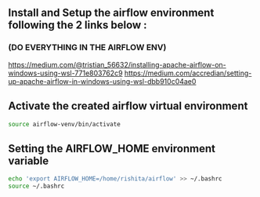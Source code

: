 ## Install and Setup the airflow environment following the 2 links below : 
### (DO EVERYTHING IN THE AIRFLOW ENV) 
https://medium.com/@tristian_56632/installing-apache-airflow-on-windows-using-wsl-771e803762c9 
https://medium.com/accredian/setting-up-apache-airflow-in-windows-using-wsl-dbb910c04ae0


## Activate the created airflow virtual environment
```bash
source airflow-venv/bin/activate
```

## Setting the AIRFLOW_HOME environment variable
```bash
echo 'export AIRFLOW_HOME=/home/rishita/airflow' >> ~/.bashrc
source ~/.bashrc
```

